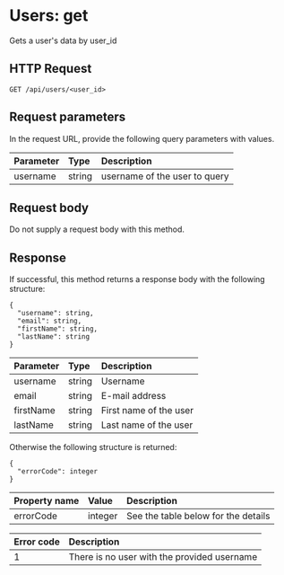 # Users: get

Gets a user's data by user_id

## HTTP Request

```text
GET /api/users/<user_id>
```

## Request parameters

In the request URL, provide the following query parameters with values.

| Parameter | Type   | Description                   |
|:----------|:-------|:------------------------------|
| username  | string | username of the user to query |

## Request body

Do not supply a request body with this method.

## Response

If successful, this method returns a response body with the following structure:

```text
{
  "username": string,
  "email": string,
  "firstName": string,
  "lastName": string
}
```

| Parameter | Type   | Description            |
|:----------|:-------|:-----------------------|
| username  | string | Username               |
| email     | string | E-mail address         |
| firstName | string | First name of the user |
| lastName  | string | Last name of the user  |

Otherwise the following structure is returned:

```text
{
  "errorCode": integer
}
```

| Property name | Value   | Description                         |
|:--------------|:--------|:------------------------------------|
| errorCode     | integer | See the table below for the details |

| Error code | Description                                 |
|:-----------|:--------------------------------------------|
| 1          | There is no user with the provided username |

